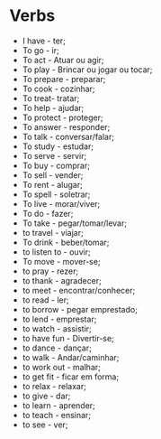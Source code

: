 # Verbs

* I have - ter;
* To go - ir;
* To act - Atuar ou agir;
* To play - Brincar ou jogar ou tocar;
* To prepare - preparar;
* To cook - cozinhar;
* To treat- tratar;
* To help - ajudar;
* To protect - proteger;
* To answer - responder;
* To talk - conversar/falar;
* To study - estudar;
* To serve - servir;
* To buy - comprar;
* To sell - vender;
* To rent - alugar;
* To spell - soletrar;
* To live - morar/viver;
* To do - fazer;
* To take - pegar/tomar/levar;
* to travel - viajar;
* To drink - beber/tomar;
* to listen to - ouvir;
* To move - mover-se;
* to pray - rezer;
* to thank - agradecer;
* to meet - encontrar/conhecer;
* to read - ler;
* to borrow - pegar emprestado;
* to lend - emprestar;
* to watch - assistir;
* to have fun - Divertir-se;
* to dance - dançar;
* to walk - Andar/caminhar;
* to work out - malhar;
* to get fit - ficar em forma;
* to relax - relaxar;
* to give - dar;
* to learn - aprender;
* to teach - ensinar;
* to see - ver;